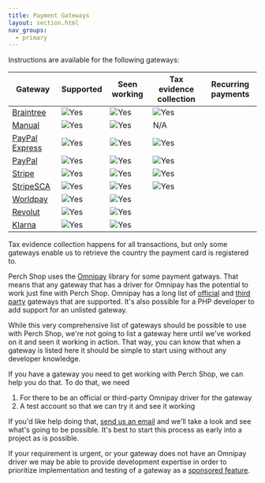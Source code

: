 ```yaml
---
title: Payment Gateways
layout: section.html
nav_groups:
  - primary
---
```


Instructions are available for the following gateways:

| Gateway                                                 |Supported|Seen working|Tax evidence collection|Recurring payments|
|---------------------------------------------------------|--|--|--|--|
| [Braintree](/addons/shop/gateways/braintree/)           |![Yes](/assets/svg/check.svg)|![Yes](/assets/svg/check.svg)|![Yes](/assets/svg/check.svg)||
| [Manual](/addons/shop/gateways/manual/)                 |![Yes](/assets/svg/check.svg)|![Yes](/assets/svg/check.svg)|N/A||
| [PayPal Express](/addons/shop/gateways/paypal-express/) |![Yes](/assets/svg/check.svg)|![Yes](/assets/svg/check.svg)|![Yes](/assets/svg/check.svg)||
| [PayPal](/addons/shop/gateways/paypal/)                 |![Yes](/assets/svg/check.svg)|![Yes](/assets/svg/check.svg)|![Yes](/assets/svg/check.svg)||
| [Stripe](/addons/shop/gateways/stripe/)                 |![Yes](/assets/svg/check.svg)|![Yes](/assets/svg/check.svg)|![Yes](/assets/svg/check.svg)||
| [StripeSCA](/addons/shop/gateways/stripe-sca/)          |![Yes](/assets/svg/check.svg)|![Yes](/assets/svg/check.svg)|![Yes](/assets/svg/check.svg)||
| [Worldpay](/addons/shop/gateways/worldpay/)             |![Yes](/assets/svg/check.svg)|![Yes](/assets/svg/check.svg)||||
| [Revolut](/addons/shop/gateways/revolut/)               |![Yes](/assets/svg/check.svg)|![Yes](/assets/svg/check.svg)||||
| [Klarna](/addons/shop/gateways/klarna/)                 |![Yes](/assets/svg/check.svg)|![Yes](/assets/svg/check.svg)||||

Tax evidence collection happens for all transactions, but only some gateways enable us to retrieve the country the payment card is registered to.

Perch Shop uses the [Omnipay](http://omnipay.thephpleague.com) library for some payment gatways. That means that any gateway that has a driver for Omnipay has the potential to work just fine with Perch Shop. Omnipay has a long list of [official](http://omnipay.thephpleague.com/gateways/official/) and [third party](http://omnipay.thephpleague.com/gateways/third-party/) gateways that are supported. It's also possible for a PHP developer to add support for an unlisted gateway.

While this very comprehensive list of gateways should be possible to use with Perch Shop, we're not going to list a gateway here until we've worked on it and seen it working in action. That way, you can know that when a gateway is listed here it should be simple to start using without any developer knowledge.

If you have a gateway you need to get working with Perch Shop, we can help you do that. To do that, we need

1. For there to be an official or third-party Omnipay driver for the gateway
2. A test account so that we can try it and see it working

If you'd like help doing that, [send us an email](mailto:support@grabaperch.com) and we'll take a look and see what's going to be possible. It's best to start this process as early into a project as is possible.

If your requirement is urgent, or your gateway does not have an Omnipay driver we may be able to provide development expertise in order to prioritize implementation and testing of a gateway as a [sponsored feature](https://shop.perchcms.com/roadmap).
